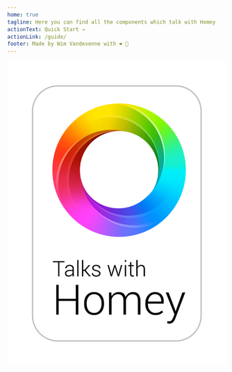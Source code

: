 ```yaml
---
home: true
tagline: Here you can find all the components which talk with Homey
actionText: Quick Start →
actionLink: /guide/
footer: Made by Wim Vandevenne with ❤️ 🚀
---
```


![Image from alias](./images/talks-with-homey.png)

<star-rating :rating="1" />